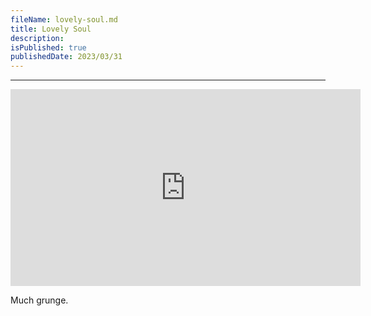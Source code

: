 ```yaml
---
fileName: lovely-soul.md
title: Lovely Soul
description:
isPublished: true
publishedDate: 2023/03/31
---
```


---

<iframe width="560" height="315" src="https://www.youtube-nocookie.com/embed/DZa-dvWHxT0" title="YouTube video player" frameborder="0" allow="accelerometer; autoplay; clipboard-write; encrypted-media; gyroscope; picture-in-picture; web-share" allowfullscreen></iframe>

Much grunge.
